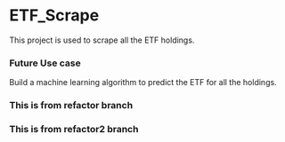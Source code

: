# ETF_Scrape

This project is used to scrape all the ETF holdings.

### Future Use case

Build a machine learning algorithm to predict the ETF for all the holdings.

### This is from refactor branch

### This is from refactor2 branch
